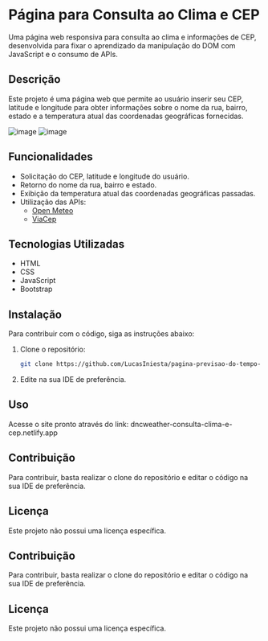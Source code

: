 # Página para Consulta ao Clima e CEP

Uma página web responsiva para consulta ao clima e informações de CEP, desenvolvida para fixar o aprendizado da manipulação do DOM com JavaScript e o consumo de APIs.

## Descrição

Este projeto é uma página web que permite ao usuário inserir seu CEP, latitude e longitude para obter informações sobre o nome da rua, bairro, estado e a temperatura atual das coordenadas geográficas fornecidas.

![image](https://github.com/LucasIniesta/pagina-previsao-do-tempo-e-consulta-cep/assets/103338077/64b18286-c0a7-4de5-ae73-750756858812)
![image](https://github.com/LucasIniesta/pagina-previsao-do-tempo-e-consulta-cep/assets/103338077/bc8c7681-3bcf-4876-987a-8b45184a9258)

## Funcionalidades

- Solicitação do CEP, latitude e longitude do usuário.
- Retorno do nome da rua, bairro e estado.
- Exibição da temperatura atual das coordenadas geográficas passadas.
- Utilização das APIs:
  - [Open Meteo](https://open-meteo.com/en/docs)
  - [ViaCep](https://viacep.com.br/)

## Tecnologias Utilizadas

- HTML
- CSS
- JavaScript
- Bootstrap

## Instalação

Para contribuir com o código, siga as instruções abaixo:

1. Clone o repositório:

   ```bash
   git clone https://github.com/LucasIniesta/pagina-previsao-do-tempo-e-consulta-cep.git

2. Edite na sua IDE de preferência.

## Uso

Acesse o site pronto através do link: dncweather-consulta-clima-e-cep.netlify.app

## Contribuição
Para contribuir, basta realizar o clone do repositório e editar o código na sua IDE de preferência.

## Licença
Este projeto não possui uma licença específica.
## Contribuição
Para contribuir, basta realizar o clone do repositório e editar o código na sua IDE de preferência.

## Licença
Este projeto não possui uma licença específica.
